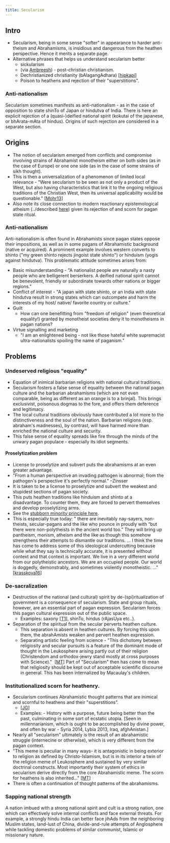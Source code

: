 ```yaml
---
title: Secularism
---
```


## Intro
- Secularism, being in some sense "softer" in appearance to harder anti-theism and Abrahamisms, is insidious and dangerous from the heathen perspective. Hence it merits a separate page.
- Alternative phrases that helps us understand secularism better
    - sickularism
    - (via [Ambreesh](https://www.facebook.com/ambreesh.mishra)) \- post-christian christianism.
    - Dechristianized christianity (bAlagangAdhara) \[[hipkapi](http://www.hipkapi.com/2011/03/03/the-religion-of-secular-state-dechristianized-christianity-s-n-balagangadhara/)\]
    - Poison to heathens and rejection of their "superstitions".

### Anti-nationalism
Secularism sometimes manifests as anti-nationalism - as in the case of opposition to state shinTo of Japan or hindutva of India. There is here an explicit rejection of a (quasi-)deified national spirit (kokutai of the japanese, or bhArata-mAta of hindus). Origins of such rejection are considered in a separate section. 

## Origins
- The notion of secularism emerged from conflicts and compromise involving strains of Abrahamist monotheism either on both sides (as in the case of Europe) or one one side (as in the case of some strains of sikh thought).
- This is then a universalization of a phenomenon of limited local relevance - "Were secularism to be seen as not only a product of the West, but also having characteristics that link it to the ongoing religious traditions of the Christian West, then its universal applicability would be questionable." \[[Mohr13](https://www.academia.edu/1549528/2_The_Christian_origins_of_secularism_and_the_rule_of_law)\]
- Also note its close connection to modern reactionary epistemological atheism (../described [here](../abe-disease/zombie-cult/)) given its rejection of and scorn for pagan state ritual.

### Anti-nationalism
Anti-nationalism is often found in Abrahamists since pagan states oppose their impositions, as well as in some pagans of Abrahamistic background (native or acquired). A prominent example involves western converts to shinto ("my green shinto rejects jingoist state shinto") or hinduism (yogis against hindutva). This problematic attitude sometimes arises from:

- Basic misunderstanding - "A nationalist people are naturally a nasty people who are belligerent berserkers. A deified national spirit cannot be benevolent, friendly or subordinate towards other nations or bigger regions."
- Conflict of interest - "A japan with state shinto, or an India with state hindutva result in strong states which can outcompete and harm the interests of my host/ native/ favorite country or culture."
- Guilt
  - How can one benefitting from "freedom of religion" (even theoretical equality!) granted by monotheist societies deny it to monotheisms in pagan nations?
- Virtue signalling and marketing
  - "I am an enlightened being - not like those hateful white supremacist ultra-nationalists spoiling the name of paganism."

## Problems
### Undeserved religious "equality"

- Equation of inimical barbarian religions with national cultural traditions.
- Secularism fosters a false sense of equality between the national pagan culture and the barbarian abrahamisms (which are not even comparable, being as different as an orange is to a brinjal). This brings exclusivist, poisonous dogmas to the fore, and offers them deference and legitimacy.
- The local cultural traditions obviously have contributed a lot more to the distinctiveness and the soul of the nation. Barbarian religions (esp. abraham's madnesses), by contrast, will have harmed more than enriched the national culture and security.
- This false sense of equality spreads like fire through the minds of the unwary pagan populace - especially its idiot segments.

#### Proselytization problem

- License to proselytize and subvert puts the abrahamisms at an even greater advantage.
- "From a human perspective an invading pathogen is abnormal; from the pathogen's perspective it's perfectly normal." –Zinsser
- It is taken to be a license to proselytize and subvert the weakest and stupidest sections of pagan society.
- This puts heathen traditions like hinduism and shinto at a disadvantage. To counter them, they are forced to pervert themselves and develop proselytizing arms.
- See the [stubborn minority principle here](../../../polity/external-affairs/tolerance/).
- This is especially true today: " there are inevitably nay-sayers, non-theists, secular-pagans and the like who pounce in proudly with “but there were non-polytheists in the ancient world too.” They will bring up pantheism, monism, atheism and the like as though this somehow strengthens their attempts to dismantle our traditions. ... I think the time has come to address some of this ideological undercutting because while what they say is technically accurate, it is presented without context and that context is important. We live in a very different world from our polytheistic ancestors. We are an occupied people. Our world is doggedly, demonstrably, and sometimes violently monotheistic. ..." \[[krasskova16](https://krasskova.wordpress.com/2016/03/13/the-battle-for-polytheisms-soul/)\]

### De-sacralization
- Destruction of the national (and cultural) spirit by de-(spi)ritualization of government is a consequence of secularism. State and group rituals, however, are an essential part of pagan expression. Secularism forces this pagan cultural expression out of the public space.
    - Examples: saxony \[[T1](https://twitter.com/Rjrasva/status/582162695127994370)\], shinTo, hindus (rAjasUya etc..).
- Separation of the spiritual from the secular perverts heathen culture.
    - This separation is absent in heathen cultures. By forcing this upon them, the abrahAmists weaken and pervert heathen expression.
    - Separating artistic feeling from science - "This dichotomy between religiosity and secular pursuits is a feature of the dominant mode of thought in the Leukosphere arising partly out of their religion (Christendom and orthodox-jewry stand mostly at cross purposes with Science)."  \[[MT](https://www.facebook.com/l.php?u=https%3A%2F%2Fmanasataramgini.wordpress.com%2F2013%2F02%2F10%2Fthe-end-of-the-heathens%2F&h=iAQF6fwII&s=1)\] Part of "Secularism" then has come to mean that religiosity should be kept out of acceptable scientific discourse in general. This has been internalized by Macaulay's children.

### Institutionalized scorn for heathenry.
- Secularism continues Abrahamistic thought patterns that are inimical and scornful to heathens and their "superstitions".
  - \[[JG](http://library.fora.tv/2008/05/24/John_Gray_in_Conversation)\] 
  - Examples: - History with a purpose, future being better than the past, culminating in some sort of ecstatic utopia. \[Seen in millennarianism, which is ought to be accomplished by divine power, and often by war - Syria 2014, Lybia 2013, Iraq, afghAnistan.\]
- Nearly all "secularism" ultimately is the result of an abrahamistic struggle (internecine or otherwise), which is very different from the pagan context.
- "This meme is peculiar in many ways- it is antagonistic in being exterior to religion as defined by Christo-Islamism, but is in its interior a twin of the religion meme of Leukosphere and sustained by very similar doctrinal constructs. Most importantly their system of ethics in secularism derive directly from the core Abrahamistic meme. The scorn for heathens is also inherited..." \[[MT](https://manasataramgini.wordpress.com/2007/07/09/western-generalizations-of-religiosity/)\]
- There is often a continuation of thought patterns of the abrahamisms. 

### Sapping national strength
A nation imbued with a strong national spirit and cult is a strong nation, one which can effectively solve internal conflicts and face external threats. For example, a strongly hindu India can better face jihAds from the neighboring Muslim states, land-lust of China, divide-and-rule attempts of Anglosphere while tackling domestic problems of similar communist, Islamic or missionary nature.